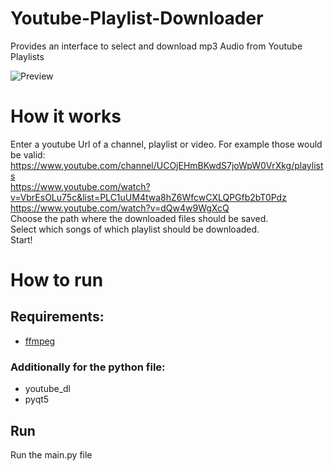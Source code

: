 # Youtube-Playlist-Downloader
 Provides an interface to select and download mp3 Audio from Youtube Playlists
 
![Preview](https://imgur.com/5HrRwhg.jpg)

# How it works
Enter a youtube Url of a channel, playlist or video. For example those would be valid:  
https://www.youtube.com/channel/UCOjEHmBKwdS7joWpW0VrXkg/playlists  
https://www.youtube.com/watch?v=VbrEsOLu75c&list=PLC1uUM4twa8hZ6WfcwCXLQPGfb2bT0Pdz  
https://www.youtube.com/watch?v=dQw4w9WgXcQ  
Choose the path where the downloaded files should be saved.  
Select which songs of which playlist should be downloaded.  
Start!

# How to run
## Requirements:
* [ffmpeg](https://ffmpeg.org/)  
### Additionally for the python file:  
* youtube_dl
* pyqt5
## Run
Run the main.py file
